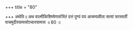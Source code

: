 +++
title = "80"

+++
अथेति॥ अथ वाल्मीकिशिष्येणावर्जितं दत्तं पुण्यं पय आचम्यसीता सत्यां सरस्वतीं वाचमुदीरयामासोञ्चारयामास ॥ 80 ॥